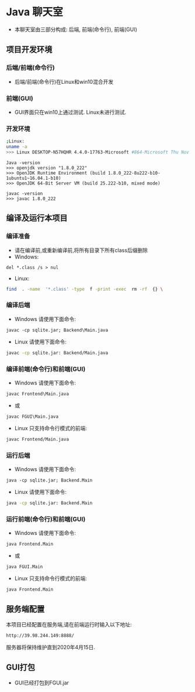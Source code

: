 # Java 聊天室

+ 本聊天室由三部分构成: 后端, 前端(命令行), 前端(GUI)

## 项目开发环境

### 后端/前端(命令行)
+ 后端/前端(命令行)在Linux和win10混合开发

### 前端(GUI)
+ GUI界面只在win10上通过测试. Linux未进行测试.

### 开发环境
```Bash
;Linux:
uname -a
>>> Linux DESKTOP-N57HQHR 4.4.0-17763-Microsoft #864-Microsoft Thu Nov 07 15:22:00 PST 2019 x86_64 x86_64 x86_64 GNU/Linux
```
```
Java -version
>>> openjdk version "1.8.0_222"
>>> OpenJDK Runtime Environment (build 1.8.0_222-8u222-b10-1ubuntu1~16.04.1-b10)
>>> OpenJDK 64-Bit Server VM (build 25.222-b10, mixed mode)
```
```
javac -version
>>> javac 1.8.0_222
```
## 编译及运行本项目

### 编译准备
+ 请在编译前,或重新编译前,将所有目录下所有class后缀删除
+ Windows:
```Bat
del *.class /s > nul
```

+ Linux:
```Bash
find  . -name  '*.class' -type  f -print -exec  rm -rf  {} \
```

### 编译后端

+ Windows 请使用下面命令:
```Bat
javac -cp sqlite.jar; Backend\Main.java
```

+ Linux 请使用下面命令:
```Bash
javac -cp sqlite.jar: Backend/Main.java
```

### 编译前端(命令行)和前端(GUI)

+ Windows 请使用下面命令:
```Bat
javac Frontend\Main.java
```
+ 或
```Bat
javac FGUI\Main.java
```

+ Linux 只支持命令行模式的前端:
```Bash
javac Frontend/Main.java
```

### 运行后端
+ Windows 请使用下面命令:
```Bat
java -cp sqlite.jar; Backend.Main
```

+ Linux 请使用下面命令:
```Bash
java -cp sqlite.jar: Backend.Main
```

### 运行前端(命令行)和前端(GUI)
+ Windows 请使用下面命令:
```Bat
java Frontend.Main
```
+ 或
```Bat
java FGUI.Main
```

+ Linux 只支持命令行模式的前端:
```Bash
java Frontend.Main
```

## 服务端配置
本项目已经配置在服务端,请在前端运行时输入以下地址:
```
http://39.98.244.149:8888/
```
服务器将保持维护直到2020年4月15日.

## GUI打包
+ GUI已经打包到FGUI.jar